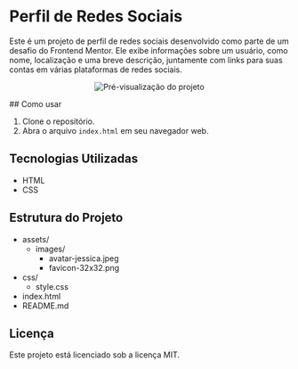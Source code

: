 # Perfil de Redes Sociais

Este é um projeto de perfil de redes sociais desenvolvido como parte de um desafio do Frontend Mentor. Ele exibe informações sobre um usuário, como nome, localização e uma breve descrição, juntamente com links para suas contas em várias plataformas de redes sociais.
<p align="center">
  <img src="https://i.ibb.co/WFBnxfL/Screenshot-1.png" alt="Pré-visualização do projeto">
</p>
## Como usar

1. Clone o repositório.
2. Abra o arquivo `index.html` em seu navegador web.

## Tecnologias Utilizadas

- HTML
- CSS

## Estrutura do Projeto

- assets/
  - images/
    - avatar-jessica.jpeg
    - favicon-32x32.png
- css/
  - style.css
- index.html
- README.md

## Licença

Este projeto está licenciado sob a licença MIT.
